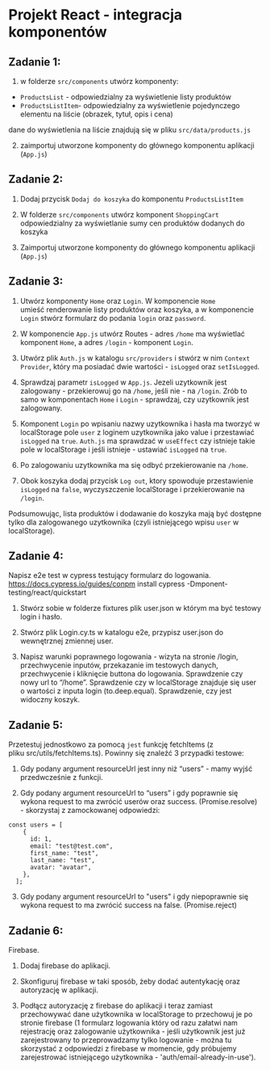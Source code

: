 # Projekt React - integracja komponentów

## Zadanie 1:

1. w folderze `src/components` utwórz komponenty:

- `ProductsList` - odpowiedzialny za wyświetlenie listy produktów
- `ProductsListItem`- odpowiedzialny za wyświetlenie pojedynczego elementu na liście (obrazek, tytuł, opis i cena)

dane do wyświetlenia na liście znajdują się w pliku `src/data/products.js`

2. zaimportuj utworzone komponenty do głównego komponentu aplikacji (`App.js`)

## Zadanie 2:

1. Dodaj przycisk `Dodaj do koszyka` do komponentu `ProductsListItem`

2. W folderze `src/components` utwórz komponent `ShoppingCart` odpowiedzialny za wyświetlanie sumy cen produktów dodanych do koszyka

3. Zaimportuj utworzone komponenty do głównego komponentu aplikacji (`App.js`)

## Zadanie 3:

1. Utwórz komponenty `Home` oraz `Login`. W komponencie `Home` umieść renderowanie listy produktów oraz koszyka, a w komponencie `Login` stwórz formularz do podania `login` oraz `password`.

2. W komponencie `App.js` utwórz Routes - adres `/home` ma wyświetlać komponent `Home`, a adres `/login` - komponent `Login`.

3. Utwórz plik `Auth.js` w katalogu `src/providers` i stwórz w nim `Context Provider`, który ma posiadać dwie wartości - `isLogged` oraz `setIsLogged`.

4. Sprawdzaj parametr `isLogged` w `App.js`. Jezeli uzytkownik jest zalogowany - przekierowuj go na `/home`, jeśli nie - na `/login`. Zrób to samo w komponentach `Home` i `Login` - sprawdzaj, czy uzytkownik jest zalogowany.

5. Komponent `Login` po wpisaniu nazwy uzytkownika i hasła ma tworzyć w localStorage pole `user` z loginem uzytkownika jako value i przestawiać `isLogged` na `true`. `Auth.js` ma sprawdzać w `useEffect` czy istnieje takie pole w localStorage i jeśli istnieje - ustawiać `isLogged` na `true`.

6. Po zalogowaniu uzytkownika ma się odbyć przekierowanie na `/home`.

7. Obok koszyka dodaj przycisk `Log out`, ktory spowoduje przestawienie `isLogged` na `false`, wyczyszczenie localStorage i przekierowanie na `/login`.

Podsumowując, lista produktów i dodawanie do koszyka mają być dostępne tylko dla zalogowanego uzytkownika (czyli istniejącego wpisu `user` w localStorage).

## Zadanie 4:

Napisz e2e test w cypress testujący formularz do logowania.
https://docs.cypress.io/guides/conpm install cypress -Dmponent-testing/react/quickstart

1. Stwórz sobie w folderze fixtures plik user.json w którym ma być testowy login i hasło.

2. Stwórz plik Login.cy.ts w katalogu e2e, przypisz user.json do wewnętrznej zmiennej user.

3. Napisz warunki poprawnego logowania - wizyta na stronie /login, przechwycenie inputów, przekazanie im testowych danych, przechwycenie i kliknięcie buttona do logowania. Sprawdzenie czy nowy url to “/home”. Sprawdzenie czy w localStorage znajduje się user o wartości z inputa login (to.deep.equal). Sprawdzenie, czy jest widoczny koszyk.

## Zadanie 5:

Przetestuj jednostkowo za pomocą `jest` funkcję fetchItems (z pliku src/utils/fetchItems.ts). Powinny się znaleźć 3 przypadki testowe:

1. Gdy podany argument resourceUrl jest inny niż “users” - mamy wyjść przedwcześnie z funkcji.

2. Gdy podany argument resourceUrl to “users” i gdy poprawnie się wykona request to ma zwrócić userów oraz success. (Promise.resolve) - skorzystaj z zamockowanej odpowiedzi:
```
const users = [
    {
      id: 1,
      email: "test@test.com",
      first_name: "test",
      last_name: "test",
      avatar: "avatar",
    },
  ];
```

3. Gdy podany argument resourceUrl to "users" i gdy niepoprawnie się wykona request to ma zwrócić success na false. (Promise.reject)

## Zadanie 6:

Firebase.

1. Dodaj firebase do aplikacji.

2. Skonfiguruj firebase w taki sposób, żeby dodać autentykację oraz autoryzację w aplikacji.

3. Podłącz autoryzację z firebase do aplikacji i teraz zamiast przechowywać dane użytkownika w localStorage to przechowuj je po stronie firebase (1 formularz logowania który od razu załatwi nam rejestrację oraz zalogowanie użytkownika - jeśli użytkownik jest już zarejestrowany to przeprowadzamy tylko logowanie - można tu skorzystać z odpowiedzi z firebase w momencie, gdy próbujemy zarejestrować istniejącego użytkownika - 'auth/email-already-in-use').

